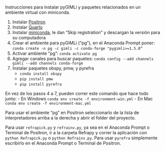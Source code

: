 Instrucciones para instalar pyGIMLi y paquetes relacionados en un ambiente virtual con miniconda.

1. Instalar [Positron](https://positron.posit.co/download.html)
2. Instalar [Quarto](https://quarto.org/docs/get-started/)
3. Instalar [miniconda](https://www.anaconda.com/download), le dan “Skip registration” y descargan la versión para su computadora
4. Crear el ambiente para pyGIMLi (“pg”), en el Anaconda Prompt poner: `conda create -n pg -c gimli -c conda-forge "pygimli>=1.5.0”`
5. Activar ambiente “pg”: `conda activate pg`
6. Agregar canales para buscar paquetes: `conda config --add channels gimli --add channels conda-forge`
7. Instalar paquetes obspy, pmw, y pyrefra
    * `conda install obspy`
    * `pip install pmw`
    * `pip install pyrefra`

En vez de los pasos 4 a 7, pueden correr este comando que hace todo junto:
    - En Windows `conda env create -f environment-win.yml`
    - En Mac `conda env create -f environment-mac.yml`

Para usar el ambiente “pg” en Positron seleccionarlo de la lista de interpretadores arriba a la derecha y abrir el folder del proyecto.

Para usar `refrapick.py` y `refrainv.py`, ya sea en el Anaconda Prompt o Terminal de Positron, ir a la carpeta Refrapy y correr la aplicación con `python Refrapick.py` o `python Refrainv.py`.
Para usar `pyrefra` simplemente escribirlo en el Anaconda Prompt o Terminal de Positron.
